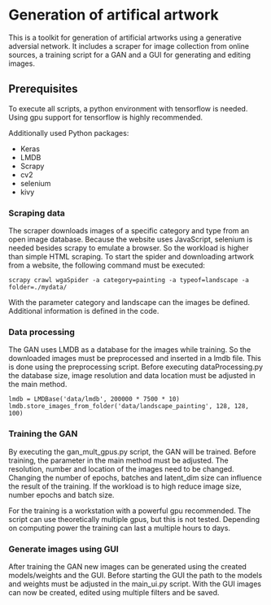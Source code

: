 # Generation of artifical artwork

This is a toolkit for generation of artificial artworks using a generative adversial network.
It includes a scraper for image collection from online sources, a training script for a GAN and a GUI for generating and editing images.

## Prerequisites

To execute all scripts, a python environment with tensorflow is needed. Using gpu support for tensorflow is highly recommended.

Additionally used Python packages:
* Keras
* LMDB
* Scrapy
* cv2
* selenium
* kivy

### Scraping data

The scraper downloads images of a specific category and type from an open image database. Because the website uses JavaScript, selenium is needed besides scrapy to emulate a browser. So the workload is higher than simple HTML scraping.
To start the spider and downloading artwork from a website, the following command must be executed:

`scrapy crawl wgaSpider -a category=painting -a typeof=landscape -a folder=./mydata/`

With the parameter category and landscape can the images be defined. Additional information is defined in the code.

### Data processing

The GAN uses LMDB as a database for the images while training. So the downloaded images must be preprocessed and inserted in a lmdb file. This is done using the preprocessing script. Before executing dataProcessing.py the database size, image resolution and data location must be adjusted in the main method.

```
lmdb = LMDBase('data/lmdb', 200000 * 7500 * 10)
lmdb.store_images_from_folder('data/landscape_painting', 128, 128, 100)
```

### Training the GAN

By executing the gan_mult_gpus.py script, the GAN will be trained. Before training, the parameter in the main method must be adjusted. The resolution, number and location of the images need to be changed. Changing the number of epochs, batches and latent_dim size can influence the result of the training. If the workload is to high reduce image size, number epochs and batch size.

For the training is a workstation with a powerful gpu recommended. The script can use theoretically multiple gpus, but this is not tested. Depending on computing power the training can last a multiple hours to days.

### Generate images using GUl

After training the GAN new images can be generated using the created models/weights and the GUI. Before starting the GUI the path to the models and weights must be adjusted in the main_ui.py script. With the GUI images can now be created, edited using multiple filters and be saved.
